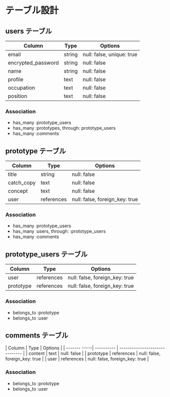 
# テーブル設計

## users テーブル

| Column             | Type   | Options                   |
| ------------------ | ------ | ------------------------- | 
| email              | string | null: false, unique: true |
| encrypted_password | string | null: false               |
| name               | string | null: false               |
| profile            | text   | null: false               |
| occupation         | text   | null: false               |
| position           | text   | null: false               |


### Association

- has_many :prototype_users
- has_many :prototypes, through: prototype_users
- has_many :comments

## prototype テーブル

| Column      | Type       | Options                          |
| ------------| ---------  | -------------------------------- |
| title       | string     | null: false                      |
| catch_copy  | text       | null: false                      |
| concept     | text       | null: false                      |
| user        | references | null: false, foreign_key: true   |

### Association

- has_many :prototype_users
- has_many :users, through: :prototype_users
- has_many :comments

## prototype_users テーブル

| Column      | Type       | Options                        |
| ----------- | ---------- | ------------------------------ |
| user        | references | null: false, foreign_key: true |
| prototype   | references | null: false, foreign_key: true |

### Association

- belongs_to :prototype
- belongs_to :user

## comments テーブル

| Column       | Type       | Options                        |
| ------- -----| ---------- | ------------------------------ |
| content      | text       | null: false                    |
| prototype    | references | null: false, foreign_key: true |
| user         | references | null: false, foreign_key: true |

### Association

- belongs_to :prototype
- belongs_to :user


